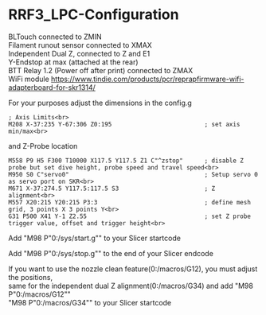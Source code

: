 # RRF3_LPC-Configuration

BLTouch connected to ZMIN<br>
Filament runout sensor connected to XMAX<br>
Independent Dual Z, connected to Z and E1<br>
Y-Endstop at max (attached at the rear)<br>
BTT Relay 1.2 (Power off after print) connected to ZMAX<br>
WiFi module https://www.tindie.com/products/pcr/reprapfirmware-wifi-adapterboard-for-skr1314/<br>

For your purposes adjust the dimensions in the config.g<br>
```
; Axis Limits<br>
M208 X-37:235 Y-67:306 Z0:195                          ; set axis min/max<br>
```
and Z-Probe location<br>
```
M558 P9 H5 F300 T10000 X117.5 Y117.5 Z1 C"^zstop"	   ; disable Z probe but set dive height, probe speed and travel speed<br>
M950 S0 C"servo0"									   ; Setup servo 0 as servo port on SKR<br>
M671 X-37:274.5 Y117.5:117.5 S3                        ; Z alignment<br>
M557 X20:215 Y20:215 P3:3                              ; define mesh grid, 3 points X 3 points Y<br>
G31 P500 X41 Y-1 Z2.55                         	       ; set Z probe trigger value, offset and trigger height<br>
```
Add "M98 P"0:/sys/start.g"" to your Slicer startcode

Add "M98 P"0:/sys/stop.g"" to the end of your Slicer endcode

If you want to use the nozzle clean feature(0:/macros/G12), you must adjust the positions,<br>
same for the independent dual Z alignment(0:/macros/G34) and add "M98 P"0:/macros/G12""<br>
"M98 P"0:/macros/G34"" to your Slicer startcode 
